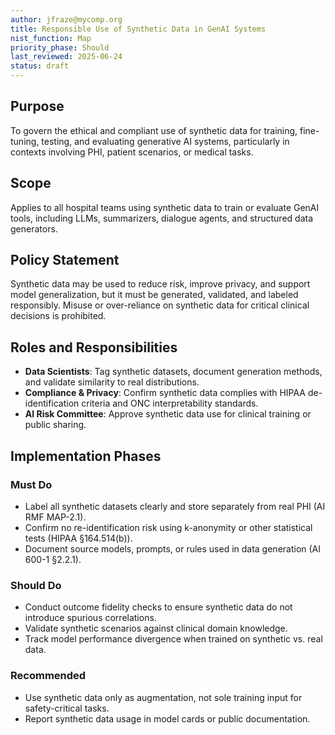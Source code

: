 ```yaml
---
author: jfraze@mycomp.org
title: Responsible Use of Synthetic Data in GenAI Systems
nist_function: Map
priority_phase: Should
last_reviewed: 2025-06-24
status: draft
---
```


## Purpose

To govern the ethical and compliant use of synthetic data for training, fine-tuning, testing, and evaluating generative AI systems, particularly in contexts involving PHI, patient scenarios, or medical tasks.

## Scope

Applies to all hospital teams using synthetic data to train or evaluate GenAI tools, including LLMs, summarizers, dialogue agents, and structured data generators.

## Policy Statement

Synthetic data may be used to reduce risk, improve privacy, and support model generalization, but it must be generated, validated, and labeled responsibly. Misuse or over-reliance on synthetic data for critical clinical decisions is prohibited.

## Roles and Responsibilities

- **Data Scientists**: Tag synthetic datasets, document generation methods, and validate similarity to real distributions.
- **Compliance & Privacy**: Confirm synthetic data complies with HIPAA de-identification criteria and ONC interpretability standards.
- **AI Risk Committee**: Approve synthetic data use for clinical training or public sharing.

## Implementation Phases

### Must Do
- Label all synthetic datasets clearly and store separately from real PHI (AI RMF MAP-2.1).
- Confirm no re-identification risk using k-anonymity or other statistical tests (HIPAA §164.514(b)).
- Document source models, prompts, or rules used in data generation (AI 600-1 §2.2.1).

### Should Do
- Conduct outcome fidelity checks to ensure synthetic data do not introduce spurious correlations.
- Validate synthetic scenarios against clinical domain knowledge.
- Track model performance divergence when trained on synthetic vs. real data.

### Recommended
- Use synthetic data only as augmentation, not sole training input for safety-critical tasks.
- Report synthetic data usage in model cards or public documentation.
